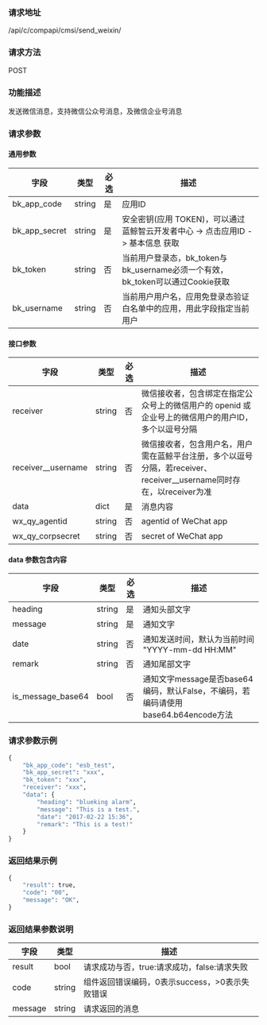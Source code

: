 
### 请求地址

/api/c/compapi/cmsi/send_weixin/



### 请求方法

POST


### 功能描述

发送微信消息，支持微信公众号消息，及微信企业号消息

### 请求参数


#### 通用参数

| 字段 | 类型 | 必选 |  描述 |
|-----------|------------|--------|------------|
| bk_app_code  |  string    | 是 | 应用ID     |
| bk_app_secret|  string    | 是 | 安全密钥(应用 TOKEN)，可以通过 蓝鲸智云开发者中心 -&gt; 点击应用ID -&gt; 基本信息 获取 |
| bk_token     |  string    | 否 | 当前用户登录态，bk_token与bk_username必须一个有效，bk_token可以通过Cookie获取 |
| bk_username  |  string    | 否 | 当前用户用户名，应用免登录态验证白名单中的应用，用此字段指定当前用户 |

#### 接口参数

| 字段               |  类型      | 必选   |  描述      |
|--------------------|------------|--------|------------|
| receiver           |  string    | 否     | 微信接收者，包含绑定在指定公众号上的微信用户的 openid 或 企业号上的微信用户的用户ID，多个以逗号分隔 |
| receiver__username |  string    | 否     | 微信接收者，包含用户名，用户需在蓝鲸平台注册，多个以逗号分隔，若receiver、receiver__username同时存在，以receiver为准 |
| data               |  dict      | 是     | 消息内容 |
| wx_qy_agentid      |  string    | 否     | agentid of WeChat app |
| wx_qy_corpsecret   |  string    | 否     | secret of WeChat app |

#### data 参数包含内容

| 字段               |  类型      | 必选   |  描述      |
|--------------------|------------|--------|------------|
| heading            |  string    | 是     | 通知头部文字 |
| message            |  string    | 是     | 通知文字 |
| date               |  string    | 否     | 通知发送时间，默认为当前时间 &#34;YYYY-mm-dd HH:MM&#34; |
| remark             |  string    | 否     | 通知尾部文字 |
| is_message_base64  |  bool      | 否     | 通知文字message是否base64编码，默认False，不编码，若编码请使用base64.b64encode方法 |

### 请求参数示例

```python
{
    "bk_app_code": "esb_test",
    "bk_app_secret": "xxx",
    "bk_token": "xxx",
    "receiver": "xxx",
    "data": {
        "heading": "blueking alarm",
        "message": "This is a test.",
        "date": "2017-02-22 15:36",
        "remark": "This is a test!"
    }
}
```

### 返回结果示例

```python
{
    "result": true,
    "code": "00",
    "message": "OK",
}
```

### 返回结果参数说明

| 字段      | 类型      | 描述      |
|-----------|-----------|-----------|
| result    | bool      | 请求成功与否，true:请求成功，false:请求失败 |
| code      | string    | 组件返回错误编码，0表示success，>0表示失败错误 |
| message   | string    | 请求返回的消息 |
